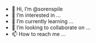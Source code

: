 - 👋 Hi, I’m @sorenspile
- 👀 I’m interested in ...
- 🌱 I’m currently learning ...
- 💞️ I’m looking to collaborate on ...
- 📫 How to reach me ...

<!---
sorenspile/sorenspile is a ✨ special ✨ repository because its `README.md` (this file) appears on your GitHub profile.
You can click the Preview link to take a look at your changes.
--->
